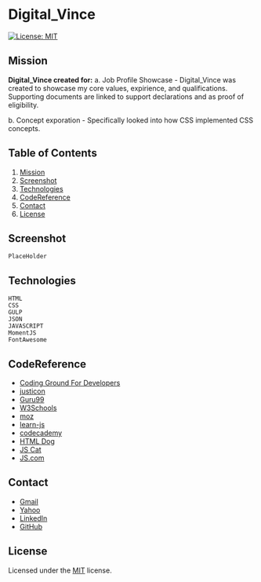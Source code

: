 # Digital_Vince

[![License: MIT](https://img.shields.io/badge/License-MIT-yellow.svg)](https://opensource.org/licenses/MIT)

## Mission

**Digital_Vince created for:**
a. Job Profile Showcase - Digital_Vince was created to showcase my core values, expirience, and qualifications. Supporting documents are linked to support declarations and as proof of eligibility.

b. Concept exporation - Specifically looked into how CSS implemented CSS concepts.

## Table of Contents<br>
1. [Mission](#Mission)<br>
2. [Screenshot](#Screenshot)<br>
3. [Technologies](#Technologies)<br>
4. [CodeReference](#CodeReference)<br>
5. [Contact](#Contact)<br>
6. [License](#License)<br>

## Screenshot
```
PlaceHolder
```

## Technologies
```
HTML
CSS
GULP
JSON
JAVASCRIPT
MomentJS
FontAwesome
```

## CodeReference
- [Coding Ground For Developers](https://www.tutorialspoint.com/codingground.htm)
- [justicon](https://dribbble.com/Justicon)<br>
- [Guru99](https://www.guru99.com/interactive-javascript-tutorials.html)<br>
- [W3Schools](https://www.w3schools.com)<br>
- [moz](https://developer.mozilla.org/en-US/docs/Web/JavaScript/Guide)<br>
- [learn-js](https://www.learn-js.org/)<br>
- [codecademy](https://www.codecademy.com/)<br>
- [HTML Dog](https://htmldog.com/)<br>
- [JS Cat](http://jsforcats.com/)<br>
- [JS.com](JavaScript.com)<br>

## Contact
- [Gmail](vlsullivanhou@gmail.com)<br>
- [Yahoo](vlsulliv@yahoo.com)<br>
- [LinkedIn](https://linkedin.com/vlsulliv/)<br>
- [GitHub](https://github.com/vlsulliv)<br>

## License
Licensed under the [MIT](https://choosealicense.com/licenses/mit/) license.